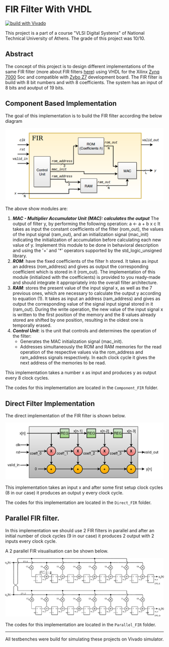 # FIR Filter With VHDL

[![build with Vivado](https://img.shields.io/badge/built%20with-Vivado-green)](https://www.xilinx.com/products/design-tools/vivado.html) 

This project is a part of a course "VLSI Digital Systems" of National Technical University of Athens. The grade of this project was 10/10.

## Abstract

The concept of this project is to design different implementations of the same FIR filter (more about FIR filters [here](https://en.wikipedia.org/wiki/Finite_impulse_response)) using VHDL for the Xilinx [Zynq 7000](https://www.xilinx.com/products/silicon-devices/soc/zynq-7000.html) Soc and compatible with [Zybo Z7](https://digilent.com/reference/programmable-logic/zybo-z7/start) development board. The FIR filter is build with 8 bit numbers and with 8 coefficients. The system has an input of 8 bits and aoutput of 19 bits.

## Component Based Implementation

The goal of this implementation is to build the FIR filter according the below diagram

![Component FIR](/Component_FIR.png)

The above show modules are:

1. ***MAC - Multiplier Accumulator Unit (MAC): calculates the output***
The output of filter y, by performing the following operation:
a <- a + b x c
It takes as input the constant coefficients of the filter (rom_out), the values of the input signal
(ram_out), and an initialization signal (mac_init) indicating the initialization of
accumulation before calculating each new value of y.
Implement this module to be done in behavioral description and using the '+' and '*' operators
supported by the std_logic_unsigned library.
2. ***ROM***: have the fixed coefficients of the filter h stored.
It takes as input an address (rom_address) and gives as output the corresponding coefficient which is
stored in it (rom_out).
The implementation of this module (initialized with the coefficients) is provided to you ready-made and should
integrate it appropriately into the overall filter architecture.
3. ***RAM***: stores the present value of the input signal x, as well as the 7 previous ones, which are
necessary to calculate the output y according to equation (1).
It takes as input an address (ram_address) and gives as output the corresponding value of the signal
input signal stored in it (ram_out).
During the write operation, the new value of the input signal x is written to the first
position of the memory and the 8 values already stored are shifted by one position, resulting in the oldest one is temporally erased.
4. ***Control Unit***: is the unit that controls and determines the operation of the filter:
   - Generates the MAC initialization signal (mac_init).
   - Addresses simultaneously the ROM and RAM memories for the read operation of the respective
values via the rom_address and ram_address signals respectively. In each clock cycle it gives
the next address of the memories to be read.

This implementation takes a number x as input and produces y as output every 8 clock cycles.

The codes for this implementation are located in the ```Component_FIR``` folder.

## Direct Filter Implementation

The direct implementation of the FIR filter is shown below.

![Direct FIR](/Direct_FIR.png)

This implementation takes an input x and after some first setup clock cycles (8 in our case) it produces an output y every clock cycle.

The codes for this implementation are located in the ```Direct_FIR``` folder.

## Parallel FIR filter.

In this implementation we should use 2 FIR filters in parallel and after an initial number of clock cycles (9 in our case) it produces 2 output with 2 inputs every clock cycle.

A 2 parallel FIR visualisation can be shown below.

![Parallel FIR](/Parallel_FIR.png)

The codes for this implementation are located in the ```Parallel_FIR``` folder.

---
All testbenches were build for simulating these projects on Vivado simulator.
